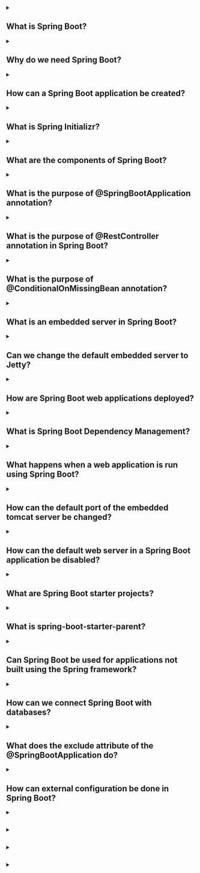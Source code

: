 <details><summary>

## What is Spring Boot?
</summary>
Spring Boot is an open-source Java-based framework that simplifies the development of standalone, production-grade applications. It is a part of the broader Spring Framework ecosystem, designed to provide a streamlined way to create Java applications with minimal configuration and boilerplate code.

Spring Boot aims to address the complexity often associated with setting up and configuring Spring-based applications. It adopts an opinionated approach by providing defaults and auto-configuration, allowing developers to quickly build applications with sensible defaults while still retaining the flexibility to customize and override configurations when needed.

Key features and benefits of Spring Boot include:

**1. Auto-configuration:** Spring Boot automatically configures the application based on classpath dependencies and sensible defaults, reducing the need for manual configuration.

**2. Standalone applications:** Spring Boot applications are self-contained and can be deployed as standalone JAR files, which simplifies deployment and eliminates the need for setting up complex application servers.

**3. Embedded web servers:** Spring Boot provides support for embedding servlet containers like Apache Tomcat, Jetty, or Undertow, allowing developers to create web applications without the need for deploying them on a separate server.

**4. Dependency management:** Spring Boot manages dependencies for you, ensuring compatibility and reducing conflicts by providing a curated list of compatible versions for popular libraries.

**5. Actuator:** Spring Boot Actuator is a module that provides production-ready features for monitoring and managing applications, including health checks, metrics, and management endpoints.

**6. Developer tools:** Spring Boot offers a set of development tools that enhance productivity, such as automatic application restart, live reloading of changes, and detailed error reporting.

Overall, Spring Boot simplifies the development process, improves productivity, and promotes best practices for building Java applications. It has gained significant popularity due to its ease of use and extensive ecosystem support, making it a preferred choice for developing microservices, web applications, and RESTful APIs in the Java ecosystem.
</details>
<details><summary>

## Why do we need Spring Boot?
</summary>
We need Spring Boot because it simplifies the development of Java applications by providing defaults, auto-configuration, and an opinionated approach. It reduces the complexity of setting up and configuring Spring applications, allows for standalone deployment, and offers features like embedded web servers, dependency management, and developer tools. Overall, Spring Boot enhances productivity, promotes best practices, and is widely used for developing microservices, web applications, and RESTful APIs in the Java ecosystem.
</details>
<details><summary>

## How can a Spring Boot application be created?
</summary>
To create a Spring Boot application, you can follow these steps:

**1. Set up your development environment:** Ensure that you have Java Development Kit (JDK) installed on your system. You can download and install the latest JDK version from the Oracle or OpenJDK website. Additionally, you will need a compatible Integrated Development Environment (IDE) such as IntelliJ IDEA, Eclipse, or Spring Tool Suite (STS).

**2. Choose a build tool:** Spring Boot supports popular build tools like Apache Maven and Gradle. Choose either Maven or Gradle based on your preference and familiarity.

**3. Create a new project:** Use your chosen build tool to create a new project. If you're using Maven, you can use the Maven archetype spring-boot-starter-parent as a base for your project. Alternatively, you can use the Spring Initializr web tool (start.spring.io) to generate a project structure with predefined dependencies.

**4. Configure your project:** Open the project in your IDE and configure any additional dependencies or plugins you may require. For example, if you're building a web application, you would include the spring-boot-starter-web dependency.

**5. Create application entry point:** In your project, create a Java class with a main method. Annotate the class with @SpringBootApplication, which combines several Spring annotations into one. This class will serve as the entry point for your Spring Boot application.

**6. Implement your application logic:** Start developing your application by creating controllers, services, repositories, and other components as per your requirements. Use Spring annotations such as @Controller, @Service, and @Repository to define these components and enable Spring's dependency injection.

**7. Run the application:** Once you have implemented your application logic, you can run the Spring Boot application. You can run it directly from your IDE by executing the main method in your entry point class. Alternatively, you can build an executable JAR file using your build tool and run it using the command-line interface.

**8. Verify the application:** After the application starts, you can access it through the specified HTTP endpoints or by visiting the defined URLs in a web browser. You can also use tools like Postman to test your RESTful APIs.

This is a basic outline of creating a Spring Boot application. You can explore additional features and functionalities provided by Spring Boot, such as database integration, security, and caching, to enhance your application further. The official Spring Boot documentation provides comprehensive guides and examples for building different types of applications.
</details>
<details><summary>

## What is Spring Initializr?
</summary>
Spring Initializr is a web-based tool provided by the Spring team that helps in creating and generating the initial structure of a new Spring Boot project. It offers a user-friendly interface where developers can specify project metadata, dependencies, and settings, and then generates a project skeleton with the necessary files and configurations.

Key features of Spring Initializr include:

**1. Project setup:** Developers can select the project's build tool (Maven or Gradle), programming language (Java or Kotlin), and Spring Boot version. They can also provide additional project metadata like group and artifact names.

**2. Dependency selection:** Spring Initializr provides a list of commonly used dependencies and starters. Developers can choose the dependencies they require for their project, such as web, data, security, testing, and more. These dependencies are automatically added to the project's configuration files and build files.

**3. Customization options:** Developers can further customize their project by enabling or disabling specific features and configurations. For example, they can choose the packaging type (JAR or WAR), Java version compatibility, and language-specific settings for Kotlin projects.

**4. Download project skeleton:** Once all the necessary selections are made, Spring Initializr generates a project structure and configuration files based on the selected options. Developers can then download the generated project as a ZIP file and import it into their preferred IDE for further development.

Spring Initializr provides an easy and standardized way to bootstrap new Spring Boot projects by eliminating the need to manually set up the project structure, dependencies, and initial configurations. It ensures that developers start with a solid foundation and can quickly get up and running with their Spring Boot applications.
</details>
<details><summary>

## What are the components of Spring Boot?
</summary>
The components of Spring Boot include:

**1. Spring Boot Starter:** Starter dependencies are a set of curated dependencies that provide a specific functionality or feature to a Spring Boot application. They simplify dependency management by bringing in all the required dependencies and configurations for a particular feature, such as web, data access, security, testing, etc.

**2. Auto-configuration:** Spring Boot's auto-configuration feature automatically configures the Spring application based on the classpath dependencies and sensible defaults. It analyzes the project's dependencies and sets up the necessary configurations, eliminating the need for manual configuration.

**3. Spring Boot Actuator:** Spring Boot Actuator provides production-ready features for monitoring and managing applications. It includes endpoints for health checks, metrics, logging, auditing, and other management operations. Actuator helps in monitoring and maintaining the application in a production environment.

**4. Spring Boot CLI:** The Spring Boot Command-Line Interface (CLI) allows developers to quickly create and prototype Spring Boot applications using a command-line tool. It provides a faster way to develop and test Spring Boot applications without requiring the overhead of a full-fledged IDE.

**5. Embedded web servers:** Spring Boot supports embedding servlet containers like Apache Tomcat, Jetty, and Undertow directly into the application. This allows developers to create standalone web applications that can be run without the need for deploying them on a separate web server.

**6. DevTools:** Spring Boot DevTools is a set of development tools that enhance productivity during the development process. It provides features like automatic application restart, live reloading of changes, and detailed error reporting, improving the developer's experience and speeding up the development cycle.

These components work together to simplify the development process, promote best practices, and enable rapid application development with Spring Boot. They provide a comprehensive framework for building production-grade Java applications with minimal configuration and boilerplate code.
</details>
<details><summary>

## What is the purpose of @SpringBootApplication annotation?
</summary>

The **@SpringBootApplication** annotation is a combination of three annotations: **@Configuration**, **@EnableAutoConfiguration**, and **@ComponentScan**. It is a convenience annotation provided by Spring Boot to simplify the configuration of a Spring application.

The purpose of the **@SpringBootApplication** annotation is to mark the main class of a Spring Boot application. By applying this annotation to a class, it performs the following tasks:

**1. @Configuration:** The **@Configuration** annotation indicates that the class is a source of bean definitions. It allows the class to define and configure beans in the application context. In the case of **@SpringBootApplication**, it implicitly declares the class as a configuration class, providing bean definition capabilities.

**2. @EnableAutoConfiguration:** The **@EnableAutoConfiguration** annotation enables Spring Boot's auto-configuration feature. It automatically configures the Spring application based on the classpath dependencies and sensible defaults. It analyzes the project's dependencies, detects the available configurations, and applies the necessary configurations for the application to function correctly.

**3. @ComponentScan:** The **@ComponentScan** annotation enables component scanning in the application. It instructs Spring to scan and detect components such as controllers, services, repositories, and other Spring-managed beans within specific packages. By default, it scans the package where the **@SpringBootApplication** class is located and its sub-packages.

In summary, the **@SpringBootApplication** annotation serves as the entry point and configuration class for a Spring Boot application. It combines the functionality of **@Configuration**, **@EnableAutoConfiguration**, and **@ComponentScan** to simplify the setup and configuration of a Spring application. By applying this single annotation, developers can start building a Spring Boot application with sensible defaults and auto-configuration, reducing the need for manual configuration.
</details>
<details><summary>

## What is the purpose of @RestController annotation in Spring Boot?
</summary>

The **@RestController** annotation is a specialized version of the **@Controller** annotation in Spring Boot. It is used to mark a class as a RESTful controller, specifically designed for building RESTful web services or APIs.

The purpose of the **@RestController** annotation is to combine the functionality of **@Controller** and **@ResponseBody**. By applying the **@RestController** annotation to a class, it indicates that the class is responsible for handling incoming HTTP requests and returning the response in a format suitable for RESTful APIs (usually JSON or XML).

Key features and purposes of the **@RestController** annotation include:

**1. Request handling:** The **@RestController** annotation enables the class to handle HTTP requests and map them to specific methods. Methods within the class are typically annotated with **@RequestMapping**, **@GetMapping**, **@PostMapping**, etc., to specify the URL mapping and HTTP methods they handle.

**2. Response formatting:** The **@RestController** annotation combines the functionality of **@Controller** and **@ResponseBody**. It eliminates the need to annotate individual methods with **@ResponseBody** as it indicates that the return value of the methods should be serialized and returned directly in the response body. By default, the response is serialized as JSON, but it can be customized to support other formats like XML.

**3. RESTful API development:** The primary purpose of the **@RestController** annotation is to facilitate the development of RESTful APIs. It provides a convenient and streamlined way to create endpoints that respond to HTTP requests, handle data input and output, and communicate using the HTTP protocol.

**4. Simplified configuration:** Using **@RestController** in Spring Boot eliminates the need for additional configuration, such as specifying a view resolver, as it automatically configures the class to handle RESTful requests and format the responses accordingly.

In summary, the **@RestController** annotation in Spring Boot simplifies the development of RESTful APIs by combining the **@Controller** and **@ResponseBody** annotations. It enables the class to handle HTTP requests, automatically serializes the return values to the appropriate format (e.g., JSON), and eliminates the need for additional configuration.
</details>
<details><summary>

## What is the purpose of @ConditionalOnMissingBean annotation?
</summary>

The purpose of the **@ConditionalOnMissingBean** annotation is to conditionally enable a bean definition based on the absence of a specific bean in the Spring application context. If the specified bean does not exist, the annotated bean definition will be created and added to the context. However, if the specified bean already exists, the annotated bean definition will not be created.

In short, **@ConditionalOnMissingBean** allows conditional bean creation based on the absence of a specific bean.
</details>
<details><summary>

## What is an embedded server in Spring Boot?
</summary>
An embedded server in Spring Boot refers to the capability of running a web server directly within the Spring Boot application itself. Instead of deploying the application to an external server like Apache Tomcat or Jetty, Spring Boot provides the option to include an embedded server within the application, making it self-contained and independent of any external server installation.

The embedded server acts as a lightweight servlet container that can handle HTTP requests and serve web content. It eliminates the need for manual server setup, deployment, and configuration, simplifying the deployment process and making it easier to develop and deploy Spring Boot applications.

Spring Boot supports various embedded servers, including Tomcat, Jetty, and Undertow, among others. These servers are packaged as dependencies in the application, and the necessary configurations are automatically handled by Spring Boot's auto-configuration mechanism.

When a Spring Boot application is started, the embedded server starts along with it, listening for incoming HTTP requests. The application's controllers and request mappings are processed by the embedded server, allowing it to handle and respond to web requests without the need for an external server.

The use of an embedded server in Spring Boot provides benefits such as simplicity, portability, and ease of deployment. It allows developers to create self-contained, standalone applications that can be run with a simple command or by executing the main class. The embedded server capability is one of the key features that make Spring Boot an attractive framework for developing web applications and microservices.
</details>
<details><summary>

## Can we change the default embedded server to Jetty?
</summary>
Yes, we can change the default embedded server to Jetty in Spring Boot applications.

To change the default embedded server to Jetty, you need to follow these steps:

### 1. Add the Jetty dependency:
In your project's build configuration file (e.g., pom.xml for Maven or build.gradle for Gradle), add the Jetty dependency as a runtime dependency. For Maven, you can add the following dependency:
```
<dependency>
    <groupId>org.springframework.boot</groupId>
    <artifactId>spring-boot-starter-jetty</artifactId>
</dependency>
```
### 2. Exclude the default embedded server:
To avoid conflicts with the default embedded server (e.g., Tomcat), you need to exclude it from the dependencies. In your build configuration file, exclude the default embedded server dependency. For Maven, you can add the exclusion as follows:
```
<dependency>
    <groupId>org.springframework.boot</groupId>
    <artifactId>spring-boot-starter-web</artifactId>
    <exclusions>
        <exclusion>
            <groupId>org.springframework.boot</groupId>
            <artifactId>spring-boot-starter-tomcat</artifactId>
        </exclusion>
    </exclusions>
</dependency>
```

### 3. Customize application properties (optional):
If you want to customize Jetty-specific configurations, you can add them to your application.properties or application.yml file. For example, you can specify Jetty-specific properties like server port, thread pool settings, or SSL configurations.
```
server.port=8080
# Add additional Jetty-specific configurations here
```
### 4. Build and run the application:
After making the necessary changes, build and run your Spring Boot application. The embedded server will now be Jetty instead of the default embedded server.
With these steps, you can change the default embedded server to Jetty in your Spring Boot application.
</details>
<details><summary>

## How are Spring Boot web applications deployed?
</summary>
Spring Boot web applications can be deployed in various ways, depending on the specific deployment requirements and preferences. Here are some common deployment options for Spring Boot web applications:

### 1. Standalone JAR:
One of the key features of Spring Boot is the ability to create executable JAR files. You can build a standalone JAR file that includes all the application dependencies and an embedded server (such as Tomcat, Jetty, or Undertow). This JAR file can be executed directly using the java -jar command, and the application will start the embedded server and serve the web content.

### 2. Traditional WAR file deployment:
If you prefer to deploy the Spring Boot application as a traditional WAR (Web Application Archive) file, you can configure the application to create a deployable WAR file instead of an executable JAR. This allows you to deploy the WAR file to a standalone servlet container like Apache Tomcat, Jetty, or others.

### 3. Cloud platforms and PaaS providers:
Spring Boot applications are well-suited for deployment on various cloud platforms and Platform-as-a-Service (PaaS) providers. Cloud providers like AWS, Azure, Google Cloud, and Heroku offer specific deployment options and integrations for Spring Boot applications. These platforms provide streamlined deployment processes, scalability, and management capabilities for your applications.

### 4. Containerization with Docker:
Spring Boot applications can be packaged as Docker containers, providing a consistent and portable deployment environment. By creating a Docker image of your application, you can run it in any environment that supports Docker containers, including local development environments, on-premises servers, or cloud-based container orchestration platforms like Kubernetes.

### 5. Serverless deployment:
With the rise of serverless computing, it is also possible to deploy Spring Boot applications as serverless functions. Platforms like AWS Lambda, Azure Functions, and Google Cloud Functions allow you to package and deploy Spring Boot applications as individual functions that can be triggered by specific events.

These deployment options offer flexibility and cater to different deployment scenarios. Spring Boot's ease of configuration and self-contained nature make it adaptable to a wide range of deployment environments, whether it's a standalone server, cloud platform, container, or serverless architecture.
</details>
<details><summary>

## What is Spring Boot Dependency Management?
</summary>
Spring Boot Dependency Management is a feature that simplifies the management of dependencies in a Spring Boot application. It provides a curated list of dependencies, known as starters, which encapsulate common sets of dependencies required for specific functionalities, such as web development, data access, security, testing, and more.

With Spring Boot Dependency Management, you no longer need to manually specify and manage individual dependency versions in your project. Instead, you declare the starters as dependencies in your project's build configuration file (e.g., pom.xml for Maven or build.gradle for Gradle), and Spring Boot takes care of managing the versions and transitive dependencies.

By leveraging the starters provided by Spring Boot, you ensure that all dependencies are compatible and work seamlessly together. Spring Boot Dependency Management ensures that the selected starters are consistent and tested as a whole, reducing the risk of version conflicts and compatibility issues.

Additionally, Spring Boot Dependency Management allows you to override specific dependency versions if needed. This gives you the flexibility to use a different version of a dependency while still benefiting from the managed versions of other dependencies.

In summary, Spring Boot Dependency Management simplifies the management of dependencies by providing curated starters and handling version management automatically. It ensures compatibility, reduces conflicts, and simplifies the configuration process, allowing developers to focus more on application development rather than managing dependencies.
</details>
<details><summary>

## What happens when a web application is run using Spring Boot?
</summary>
When a web application is run using Spring Boot, several key steps are executed to initialize and start the application. Here's an overview of what happens:

**1. Application Startup:** The Spring Boot application starts by executing the main method in the designated main class, typically annotated with **@SpringBootApplication**. This class serves as the entry point for the application.

**2. Auto-configuration:** Spring Boot's auto-configuration feature analyzes the classpath and dependencies to automatically configure the application. It detects the presence of various libraries and frameworks and applies sensible defaults and configurations based on conventions.

**3. Embedded Server Initialization:** If the application includes an embedded server (such as Tomcat, Jetty, or Undertow), it is initialized and started. The embedded server provides the runtime environment for the application to handle incoming HTTP requests and serve responses.

**4. Component Scanning:** Spring Boot scans the application's packages and sub-packages to identify components such as controllers, services, repositories, and other Spring-managed beans. It uses component scanning annotations like **@Component**, **@RestController**, **@Service**, etc., to detect and register these components in the application context.

**5. Bean Creation and Dependency Injection:** Spring Boot creates instances of the detected beans and manages their lifecycle. It performs dependency injection, injecting dependencies into beans based on their configurations and annotations (e.g., @Autowired).

**6. Request Mapping and Handling:** Spring Boot maps incoming HTTP requests to the appropriate controllers and methods based on annotations like **@RequestMapping**, **@GetMapping**, **@PostMapping**, etc. The controllers process the requests, execute business logic, interact with services and repositories, and prepare the response.

**7. View Resolution (if applicable):** If the application involves rendering views, Spring Boot resolves the views based on the configured view resolver. It processes templates, combines data from the model, and generates the final HTML, JSON, or other view formats.

**8. Error Handling and Exception Resolution:** Spring Boot handles exceptions and errors that occur during request processing. It maps exceptions to appropriate error codes and formats error responses to provide meaningful feedback to clients.

**9. Application Lifecycle Management:** Spring Boot manages the lifecycle of the application, including initialization, configuration updates, graceful shutdown, and other management operations. It provides features like actuator endpoints for health checks, metrics, and monitoring.

**10. Application Execution:** With all the components initialized and the server running, the Spring Boot application is ready to handle incoming requests. It listens for HTTP requests on the configured port and executes the appropriate controllers to process and respond to the requests.

In summary, when a web application is run using Spring Boot, the framework initializes and configures the application, starts an embedded server, detects and registers components, handles incoming requests, processes business logic, and manages the application's lifecycle. Spring Boot provides a streamlined and opinionated approach to web application development, allowing developers to focus on writing business logic rather than managing low-level configurations.
</details>
<details><summary>

## How can the default port of the embedded tomcat server be changed?
</summary>
To change the default port of the embedded Tomcat server in a Spring Boot application, you can modify the application's configuration. Here are the steps to do so:

- Open the application.properties file or create one if it doesn't exist in your project's src/main/resources directory.

- Add the following line to specify the desired port number:
```
server.port=your_desired_port_number
```
Replace your_desired_port_number with the port number you want to use for the embedded Tomcat server. For example, if you want to use port 8081, the line would be server.port=8081.

- Save the application.properties file.

- Restart your Spring Boot application.

Upon restart, the embedded Tomcat server will start and listen on the specified port instead of the default port (which is 8080 if not modified). Make sure to update any client applications or URLs to reflect the new port number.

You can also specify the port number through other means such as command-line arguments, system properties, or environment variables. However, using the server.port property in application.properties is the most common and straightforward approach.
</details>
<details><summary>

## How can the default web server in a Spring Boot application be disabled?
</summary>
To disable the default web server in a Spring Boot application, you can exclude the embedded server dependency from your project's dependencies. Here's how you can do it:

- 1. Open your project's build configuration file (e.g., pom.xml for Maven or build.gradle for Gradle).

- 2. Locate the dependency related to the embedded server you want to disable. For example, if you want to disable the embedded Tomcat server, the dependency might look like this in Maven:
```
<dependency>
    <groupId>org.springframework.boot</groupId>
    <artifactId>spring-boot-starter-tomcat</artifactId>
</dependency>
```

- 3. Exclude the embedded server dependency by adding the exclude configuration. Modify the dependency declaration to exclude the embedded server artifact. For example, in Maven:
```
<dependency>
    <groupId>org.springframework.boot</groupId>
    <artifactId>spring-boot-starter-tomcat</artifactId>
    <exclusions>
        <exclusion>
            <groupId>org.apache.tomcat.embed</groupId>
            <artifactId>tomcat-embed-core</artifactId>
        </exclusion>
    </exclusions>
</dependency>
```
- 4. Save the build configuration file.

By excluding the embedded server dependency, you effectively disable the default web server in your Spring Boot application. You can then use alternative deployment options, such as deploying your application to an external server or using a different embedded server implementation if needed. Keep in mind that if you disable the default web server, you should handle the HTTP request handling and routing through an alternative mechanism or framework.
</details>
<details><summary>

## What are Spring Boot starter projects?
</summary>

Spring Boot starter projects are a set of curated dependencies bundled together to provide a convenient way to include commonly used functionality in Spring Boot applications. They simplify dependency management and configuration by offering a cohesive set of dependencies for specific use cases or technologies.

Each starter project focuses on a particular area or feature of application development, such as web development, data access, security, messaging, testing, etc. They provide a consistent and opinionated configuration, reducing the need for manual configuration and ensuring that the dependencies work well together.

Using a starter project involves adding a single dependency to your project, which automatically brings in all the required dependencies for the chosen functionality. This simplifies the setup process, as you don't need to manually identify and add individual dependencies. Spring Boot starters also handle the version management of the dependencies, ensuring compatibility and reducing the chances of version conflicts.

For example, if you are building a web application, you can include the spring-boot-starter-web starter project. It includes dependencies for web-related functionality like embedded server (Tomcat, Jetty, or Undertow), Spring MVC, and other related libraries. By adding this starter dependency to your project, you get all the necessary dependencies for web development without having to specify each one individually.

Starter projects are an essential aspect of Spring Boot's convention-over-configuration approach, enabling developers to quickly get started with specific functionalities and focus more on application development rather than managing dependencies and configurations.
</details>
<details><summary>

## What is spring-boot-starter-parent?
</summary>

**spring-boot-starter-parent** is a special starter project in Spring Boot that provides a parent POM (Project Object Model) for Maven-based projects. It defines a consistent set of configurations and dependencies that are inherited by the child projects.

By specifying spring-boot-starter-parent as the parent POM in your project, you benefit from various features:

**1. Dependency Management:** The parent POM defines the versions of commonly used dependencies, including Spring Boot itself. This ensures that the project dependencies are compatible and tested together.

**2. Plugin Management:** The parent POM manages the versions of Maven plugins, ensuring consistent and recommended plugin configurations for Spring Boot projects.

**3. Default Configuration:** The parent POM sets sensible default configurations, such as resource filtering, build profiles, and packaging options. It provides a solid foundation for building Spring Boot applications.

**4. Additional Functionality:** The parent POM brings in additional features like the Spring Boot Maven Plugin, which simplifies the packaging and running of Spring Boot applications.

Using spring-boot-starter-parent as the parent POM allows you to inherit these benefits and reduces the need for explicit configuration and dependency management in your Maven-based Spring Boot projects. It promotes best practices and helps maintain consistency across multiple projects within an organization.

In summary, spring-boot-starter-parent is a special starter project that provides a parent POM with predefined configurations, dependency management, and additional functionality for Maven-based Spring Boot projects. It simplifies project setup, promotes consistency, and enhances development efficiency.
</details>
<details><summary>

## Can Spring Boot be used for applications not built using the Spring framework?
</summary>
Yes, Spring Boot can be used for applications not built using the Spring framework. While Spring Boot is designed to simplify the development of Spring-based applications, it is not limited to only Spring projects.

Spring Boot provides a standalone runtime environment and various features that can be beneficial for any Java-based application, regardless of whether it uses the Spring framework or not. Some of the features provided by Spring Boot, such as auto-configuration, embedded servers, dependency management, externalized configuration, and production-ready monitoring, can be valuable for non-Spring applications as well.

You can leverage Spring Boot's features and capabilities by including it as a dependency in your project and using its various libraries and utilities. For example, you can use Spring Boot's embedded server (Tomcat, Jetty, or Undertow) to simplify the deployment of your application, or you can utilize Spring Boot's externalized configuration support for managing your application's settings.

However, it's important to note that some Spring Boot features may be more relevant and useful in the context of Spring-based applications. Spring Boot is tightly integrated with the Spring framework, and many of its features are specifically designed to enhance Spring-based development.

In summary, while Spring Boot is primarily targeted towards Spring-based applications, it can still be used for non-Spring applications to leverage its standalone runtime, embedded servers, dependency management, and other useful features.
</details>
<details><summary>

## How can we connect Spring Boot with databases?
</summary>
To connect Spring Boot with databases, you can utilize Spring Data, a subproject of the Spring Framework that provides a unified and simplified way to interact with different databases. Here's a brief overview of the steps involved:

**1. Include Database Driver Dependency:** In your project's build configuration file (e.g., pom.xml for Maven or build.gradle for Gradle), include the appropriate database driver dependency for the database you want to connect to. For example, if you're using MySQL, include the MySQL Connector/J dependency.

**2. Configure Database Connection:** In the application.properties or application.yml file, specify the database connection details such as the URL, username, and password. Spring Boot uses these properties to establish a connection with the database. The configuration properties vary depending on the chosen database.

**3. Define Entity Classes:** Create Java entity classes that represent the tables or collections in your database. Annotate these classes with appropriate annotations like @Entity, @Table, and @Column to define the mapping between the entities and the database schema.

**4. Create Repositories:** Define Spring Data repositories, which provide a high-level abstraction for performing database operations. Spring Data repositories can be created by extending interfaces like CrudRepository or JpaRepository. These interfaces offer common CRUD (Create, Read, Update, Delete) operations and additional query methods.

**5. Use Spring Data JPA or MongoDB:** If you're using a relational database, you can use Spring Data JPA, which is a subproject of Spring Data tailored for relational databases. Spring Data JPA provides a powerful way to work with relational databases using Java Persistence API (JPA). If you're using a NoSQL database like MongoDB, you can use Spring Data MongoDB, which provides similar functionality for MongoDB.

**6. Inject and Use Repositories:** Inject the Spring Data repositories into your application's components, such as controllers or services, and use them to perform database operations. Spring Boot automatically generates implementations for the repository interfaces based on the defined methods, allowing you to interact with the database without writing boilerplate code.

By following these steps and utilizing Spring Data, you can easily connect Spring Boot with different databases and perform database operations in a standardized and efficient manner. Spring Data abstracts away many of the complexities associated with database interaction, allowing you to focus more on your application's business logic.
</details>
<details><summary>

## What does the exclude attribute of the @SpringBootApplication do?
</summary>
The exclude attribute of the @SpringBootApplication annotation in Spring Boot is used to exclude specific configurations from being applied during the application's startup and auto-configuration process.

By default, @SpringBootApplication performs component scanning and applies auto-configuration based on the classpath and dependencies. However, there might be scenarios where you want to exclude certain configurations from being processed.

The exclude attribute allows you to specify one or more configuration classes that should be excluded. These classes will not be considered for auto-configuration and will not contribute to the application context.

Here's an example of how to use the exclude attribute:
```
@SpringBootApplication(exclude = SomeConfiguration.class)
public class YourApplication {
    // Application code
}
```
In this example, SomeConfiguration is a class annotated with @Configuration or related annotations that you want to exclude. By specifying SomeConfiguration.class in the exclude attribute, you instruct Spring Boot to skip the auto-configuration and component scanning related to that specific configuration class.

You can also specify multiple classes by providing an array of class references to the exclude attribute:
```
@SpringBootApplication(exclude = {SomeConfiguration.class, AnotherConfiguration.class})
public class YourApplication {
    // Application code
}
```
In this case, both SomeConfiguration and AnotherConfiguration will be excluded from the auto-configuration process.

Using the exclude attribute gives you fine-grained control over which configurations are applied during the startup of your Spring Boot application. It allows you to override or exclude specific configurations that might conflict with each other or are not needed for your application's requirements.
</details>
<details><summary>

## How can external configuration be done in Spring Boot?
</summary>
In Spring Boot, external configuration can be done by utilizing properties files, YAML files, environment variables, command-line arguments, and other externalized configuration sources. Here's a brief overview of how you can perform external configuration:

**1. Properties File:** Create a file named application.properties or application.yml in your project's src/main/resources directory. Define key-value pairs in the file, where the keys represent the configuration properties and the values specify their corresponding values.

**2. YAML File:** Alternatively, you can use a YAML file (application.yml) instead of a properties file. YAML provides a more readable and structured format for configuration. Define the properties and their values in a hierarchical structure using indentation.

**3. Override Configuration:** Spring Boot automatically reads the properties from the application.properties or application.yml file and applies them during application startup. You can override these properties by providing your own values through different externalized configuration sources.

**4. Environment Variables:** You can set environment variables with the same names as your configuration properties. When the application starts, Spring Boot checks for corresponding environment variables and uses them to override the properties defined in the properties file.

**5. Command-line Arguments:** You can pass command-line arguments to your Spring Boot application using the syntax --property=value. These arguments are also considered when resolving configuration properties, allowing you to override them during runtime.

**6. Profile-specific Configuration:** Spring Boot allows you to define profile-specific configuration properties. For example, you can have separate properties for development, testing, and production environments. By using the application-{profile}.properties or application-{profile}.yml naming convention, you can provide different configuration values based on the active profile.

By leveraging these externalized configuration options, you can modify the behavior of your Spring Boot application without changing the underlying code. This makes your application more flexible and allows for easy configuration management across different environments and deployment scenarios.
</details>
<details><summary>

## 
</summary>

</details>
<details><summary>

## 
</summary>

</details>
<details><summary>

## 
</summary>

</details>
<details><summary>

## 
</summary>

</details>